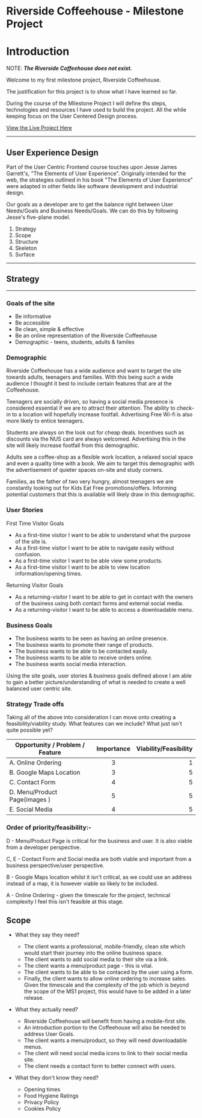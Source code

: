 # Riverside Coffeehouse - Milestone Project

Introduction
==

NOTE: **_The Riverside Coffeehouse does not exist._**

Welcome to my first milestone project, Riverside Coffeehouse.

The justification for this project is to show what I have learned so far.

During the course of the Milestone Project I will define ths steps, technologies and resources I have used to build the project. All the while keeping focus on the User Centered Design process.

[View the Live Project Here](#)

---

## User Experience Design



Part of the User Centric Frontend course touches upon Jesse James Garrett's, "The Elements of User Experience". Originally intended for the web, the strategies outlined in his book "The Elements of User Experience" were adapted in other fields like software development and industrial design.

Our goals as a developer are to get the balance right between User Needs/Goals and Business Needs/Goals. We can do this by following Jesse's five-plane model.


1. Strategy  
2. Scope
3. Structure
4. Skeleton
5. Surface

---
## Strategy 
---

### Goals of the site

* Be informative
* Be accessible
* Be clean, simple & effective
* Be an online representation of the Riverside Coffeehouse
* Demographic - teens, students, adults & familes

### Demographic

Riverside Coffeehouse has a wide audience and want to target the site towards adults, teenagers and families. With this being such a wide audience I thought it best to include certain features that are at the Coffeehouse. 

Teenagers are socially driven, so having a social media presence is considered essential if we are to attract their attention. The ability to check-in to a location will hopefully increase footfall. Advertising Free Wi-fi is also more likely to entice teenagers.

Students are always on the look out for cheap deals. Incentives such as discounts via the NUS card are always welcomed. Advertising this in the site will likely increase footfall from this demographic.

Adults see a coffee-shop as a flexible work location, a relaxed social space and even a quality time with a book. We aim to target this demographic with the advertisement of quieter spaces on-site and study corners.

Families, as the father of two very hungry, almost teenagers we are constantly looking out for Kids Eat Free promotions/offers. Informing potential customers that this is available will likely draw in this demographic.


### User Stories

First Time Visitor Goals

- As a first-time visitor I want to be able to understand what the purpose of the site is.
- As a first-time visitor I want to be able to navigate easily without confusion.
- As a first-time visitor I want to be able view some products.
- As a first-time visitor I want to be able to view location information/opening times.

Returning Visitor Goals 

- As a returning-visitor I want to be able to get in contact with the owners of the business using both contact forms and external social media.
- As a returning-visitor I want to be able to access a downloadable menu.


### Business Goals

- The business wants to be seen as having an online presence.
- The business wants to promote their range of products.
- The business wants to be able to be contacted easily.
- The business wants to be able to receive orders online.
- The business wants social media interaction.


Using the site goals, user stories & business goals defined above I am able to gain a better picture/understanding of what is needed to create a well balanced user centric site.

### Strategy Trade offs

Taking all of the above into consideration I can move onto creating a feasibility/viability study. What features can we include? What just isn't quite possible yet?

| Opportunity / Problem / Feature        | Importance  | Viability/Feasibility |
| -------------                          |:---:        | -----:    |
| A. Online Ordering                        | 3           |   1       |
| B. Google Maps Location                   | 3           |   5       |
| C. Contact Form                           | 4           |   5       |
| D. Menu/Product Page(images )             | 5           |   5       |
| E. Social Media                           | 4           |   5       |            
### Order of priority/feasibility:-

D - Menu/Product Page is critical for the business and user. It is also viable from a developer perspective.

C, E - Contact Form and Social media are both viable and important from a business perspective/user perspective.

B - Google Maps location whilst it isn't critical, as we could use an address instead of a map, it is however viable so likely to be included.

A - Online Ordering - given the timescale for the project, technical complexity I feel this isn't feasible at this stage. 



## Scope

- What they say they need?
    - The client wants a professional, mobile-friendly, clean site which would start their journey into the online business space. 
    - The client wants to add social media to their site via a link.
    - The client wants a menu/product page - this is vital.
    - The client wants to be able to be contaced by the user using a form.
    - Finally, the client wants to allow online ordering to increase sales. Given the timescale and the complexity of the job which is beyond the scope of the MS1 project, this would have to be added in a later release.

- What they actually need?
    - Riverside Coffeehouse will benefit from having a mobile-first site.
    - An introduction portion to the Coffeehouse will also be needed to address User Goals.
    - The client wants a menu/product, so they will need downloadable menus.
    - The client will need social media icons to link to their social media site. 
    - The client needs a contact form to better connect with users.

- What they don't know they need?

    - Opening times
    - Food Hygiene Ratings
    - Privacy Policy
    - Cookies Policy

